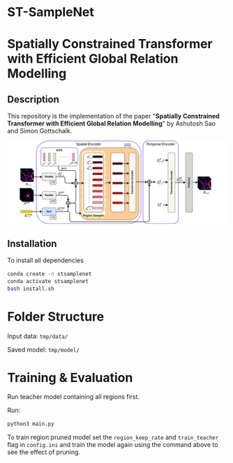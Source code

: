 # ST-SampleNet

# Spatially Constrained Transformer with Efficient Global Relation Modelling

## Description
This repository is the implementation of the paper "**Spatially Constrained Transformer with Efficient Global Relation Modelling**" by Ashutosh Sao and Simon Gottschalk. 

![ST-SampleNet](images/Architecture.png)

## Installation
To install all dependencies
```bash
conda create -n stsamplenet
conda activate stsamplenet
bash install.sh
```

# Folder Structure 
Input data: `tmp/data/`

Saved model: `tmp/model/`

# Training & Evaluation
Run teacher model containing all regions first.

Run:
```bash
python3 main.py
```
To train region pruned model set the `region_keep_rate` and `train_teacher` flag in `config.ini` 
and train the model again using the command above to see the effect of pruning.
